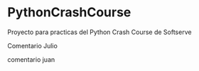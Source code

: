 # PythonCrashCourse
Proyecto para practicas del Python Crash Course de Softserve

Comentario Julio

comentario juan